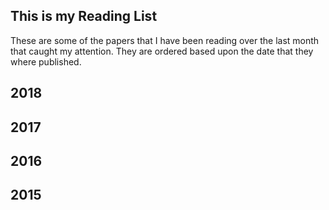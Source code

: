 ## This is my Reading List
These are some of the papers that I have been reading over the last month that caught my attention. They are ordered based upon the date that they where published.

## 2018 
[ ](http://stackoverflow.com)  

## 2017
[ ](http://stackoverflow.com) 

## 2016 
[ ](http://stackoverflow.com) 

## 2015
[ ](http://stackoverflow.com) 
